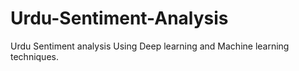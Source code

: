 # Urdu-Sentiment-Analysis
Urdu Sentiment analysis Using Deep learning and Machine learning techniques.
